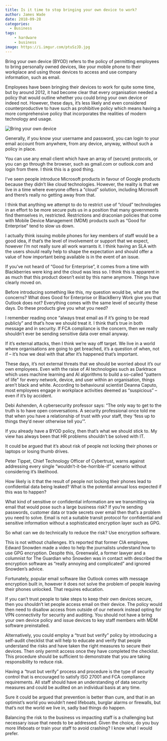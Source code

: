 ```yaml
---
title: Is it time to stop bringing your own device to work?
author: James Wade
date: 2018-09-28
categories:
  - Business
tags:
    - hardware
    - business
image: https://i.imgur.com/ptuSzJD.jpg
---
```


Bring your own device (BYOD) refers to the policy of permitting employees to bring personally owned devices, like your mobile phone to their workplace and using those devices to access and use company information, such as email.

Employees have been bringing their devices to work for quite some time, but by around 2012, it had become clear that every organisation needed a policy that would outline whether you could bring your own device or indeed not. However, these days, it’s less likely and even considered counterproductive to have such as prohibitive policy which means having a more comprehensive policy that incorporates the realities of modern technology and usage.

<!--more-->

![Bring your own device](https://i.imgur.com/ptuSzJD.jpg)

Generally, if you know your username and password, you can login to your email account from anywhere, from any device, anyway, without such a policy in place.

You can use any email client which have an array of (secure) protocols, or you can go through the browser, such as gmail.com or outlook.com and login from there. I think this is a good thing.

I’ve seen people introduce Microsoft products in favour of Google products because they didn’t like cloud technologies. However, the reality is that we live in a time where everyone offers a “cloud” solution, including Microsoft and there’s really no getting away from that.

I think that anything we attempt to do to restrict use of “cloud” technologies in an effort to be more secure puts us in a position that many governments find themselves in, restricted. Restrictions and draconian policies that come with Mobile Device Management (MDM) products such as “Good for Enterprise” tend to slow us down.

I actually think issuing mobile phones for key members of staff would be a good idea, if that’s the level of involvement or support that we expect, however I’m not really sure all work warrants it. I think having an SLA with the users should really help to shape the expectation and should offer a value of how important being available is in the event of an issue.

If you’ve not heard of “Good for Enterprise”, it comes from a time with Blackberries were king and the cloud was less so. I think this is apparent in as much that this product doesn’t exist by this name anymore. Things have clearly moved on.

Before introducing something like this, my question would be, what are the concerns? What does Good for Enterprise or BlackBerry Work give you that Outlook does not? Everything comes with the same level of security these days. Do these products give you what you need?

I remember reading once “always treat email as if it’s going to be read publicly” and that’s how we should treat it. I think that’s true in both message and in security. If FCA compliance is the concern, then we really shouldn’t ever be sending sensitive data over email anyway.

If it’s external attacks, then I think we’re way off target. We live in a world where organisations are going to get breached, it’s a question of when, not if – it’s how we deal with that after it’s happened that’s important. 

These days, it’s not external threats that we should be worried about it’s our own employees.  Even with the raise of AI technologies such as Darktrace which uses machine learning and AI algorithms to build a so-called "pattern of life" for every network, device, and user within an organisation, things aren’t black and white. According to behavioural scientist Deanna Caputo, most employees engage in workplace activities deemed as “suspicious” – even if it’s by accident.

Debi Ashenden, A cybersecurity professor says: “The only way to get to the truth is to have open conversations. A security professional once told me that when you have a relationship of trust with your staff, they ‘fess up to things they’d never otherwise tell you’”.

If you already have a BYOD policy, then that’s what we should stick to. My view has always been that HR problems shouldn’t be solved with IT.

It could be argued that it’s about risk of people not locking their phones or laptops or losing thumb drives.
 
Peter Tippet, Chief Technology Officer of Cybertrust, warns against addressing every single “wouldn’t-it-be-horrible-if” scenario without considering it’s likelihood.

How likely is it that the result of people not locking their phones lead to confidential data being leaked? What is the potential annual loss expected if this was to happen?

What kind of sensitive or confidential information are we transmitting via email that would pose such a large business risk? If you’re sending passwords, customer data or trade secrets over email then that’s a problem you need to solve. Email is not a suitable transit protocol for confidential and sensitive information without a sophisticated encryption layer such as GPG.

So what can we do technically to reduce the risk? Use encryption software.

This is not without challenges. It’s reported that former CIA employee, Edward Snowden made a video to help the journalists understand how to use GPG encryption. Despite this, Greenwald, a former lawyer and a columnist for The Guardian who Snowden was in contact with described the encryption software as “really annoying and complicated” and ignored Snowden’s advice.

Fortunately, popular email software like Outlook comes with message encryption built in, however it does not solve the problem of people leaving their phones unlocked. That requires education.

If you can’t trust people to take steps to keep their own devices secure, then you shouldn’t let people access email on their device. The policy would then need to disallow access from outside of our network instead opting for VPN connectivity for security and auditing. You should not have a bring your own device policy and issue devices to key staff members with MDM software preinstalled.

Alternatively, you could employ a “trust but verify” policy by introducing a self-audit checklist that will help to educate and verify that people understand the risks and have taken the right measures to secure their devices. Then only permit access once they have completed the checklist. This procedure should be sufficient to demonstrate that you are taking responsibility to reduce risk.

Having a “trust but verify” process and procedure is the type of security control that is encouraged to satisfy ISO 27001 and FCA compliance requirements. All staff should have an understanding of data security measures and could be audited on an individual basis at any time.

Sure it could be argued that prevention is better than cure, and that in an optimist’s world you wouldn’t need lifeboats, burglar alarms or firewalls, but that’s not the world we live in, sadly bad things do happen.

Balancing the risk to the business vs impacting staff is a challenging but necessary issue that needs to be addressed. Given the choice, do you buy more lifeboats or train your staff to avoid crashing? I know what I would prefer.
